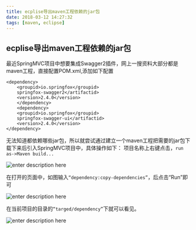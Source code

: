 ```yaml
---
title: ecplise导出maven工程依赖的jar包
date: 2018-03-12 14:27:32
tags: [maven, eclipse]
---
```

## ecplise导出maven工程依赖的jar包
最近SpringMVC项目中想要集成Swagger2插件，网上一搜资料大部分都是maven工程，直接配置POM.xml,添加如下配置

    <dependency> 
        <groupid>io.springfox</groupid> 
        springfox-swagger2</artifactid> 
        <version>2.4.0</version> 
        </dependency> 
        <dependency> 
        <groupid>io.springfox</groupid> 
        springfox-swagger-ui</artifactid> 
        <version>2.4.0</version> 
    </dependency>
无法知道都依赖哪些jar包，所以就尝试通过建立一个maven工程把需要的jar包下载下来后引入SpringMVC项目中，具体操作如下：
项目名称上右键点击，`run as->Maven build...`

![enter description here][1]

在打开的页面中，如图输入`“dependency:copy-dependencies”`，后点击“Run”即可

![enter description here][2]

在当前项目的目录的`“targed/dependency”`下就可以看见。

![enter description here][3]


  [1]: ./images/1481033-65e514a64372fb4e.png "1481033-65e514a64372fb4e.png"
  [2]: ./images/1481033-4458109ea068f79e.png "1481033-4458109ea068f79e.png"
  [3]: ./images/%E5%BE%AE%E4%BF%A1%E6%88%AA%E5%9B%BE_20180312143702.png "微信截图_20180312143702.png"